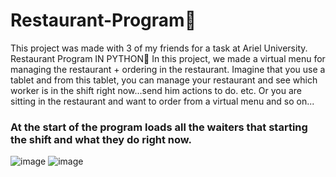 # Restaurant-Program🍴
This project was made with 3 of my friends for a task at Ariel University. 
Restaurant Program IN PYTHON🐍
In this project, we made a virtual menu for managing the restaurant + ordering in the restaurant.
Imagine that you use a tablet and from this tablet, you can manage your restaurant and see which worker is in the shift right now...send him actions to do. etc.
Or you are sitting in the restaurant and want to order from a virtual menu and so on...

### At the start of the program loads all the waiters that starting the shift and what they do right now.
![image](https://github.com/NitayKurt/Restaurant-Program/assets/104898225/d42ae5c6-5b90-4327-b698-e29cd6328f68)
![image](https://github.com/NitayKurt/Restaurant-Program/assets/104898225/3f8ab775-d8a2-4615-9e3c-2b02d412c573)
